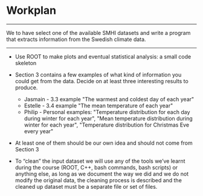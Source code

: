 # Workplan

---

We to have select one of the available SMHI datasets and write a program that extracts information from the Swedish climate data.

---


- Use ROOT to make plots and eventual statistical analysis: a small code skeleton

- Section 3 contains a few examples of what kind of information you could get from the data. Decide on at least three interesting results to produce.
  - Jasmain - 3.3 example "The warmest and coldest day of each year"
  - Estelle - 3.4 example "The mean temperature of each year"
  - Philip - Personal examples:  "Temperature distribution for each day during winter for each year", "Mean temperature distribution during winter for each year", "Temperature distribution for Christmas Eve every year"

- At least one of them should be our own idea and should not come from Section 3

- To “clean” the input dataset we will use any of the tools we’ve learnt during the course (ROOT, C++, bash commands, bash scripts) or anything else, as long as we document the way we did and we do not modify the original data, the cleaning process is described and the cleaned up dataset must be a separate file or set of files.
